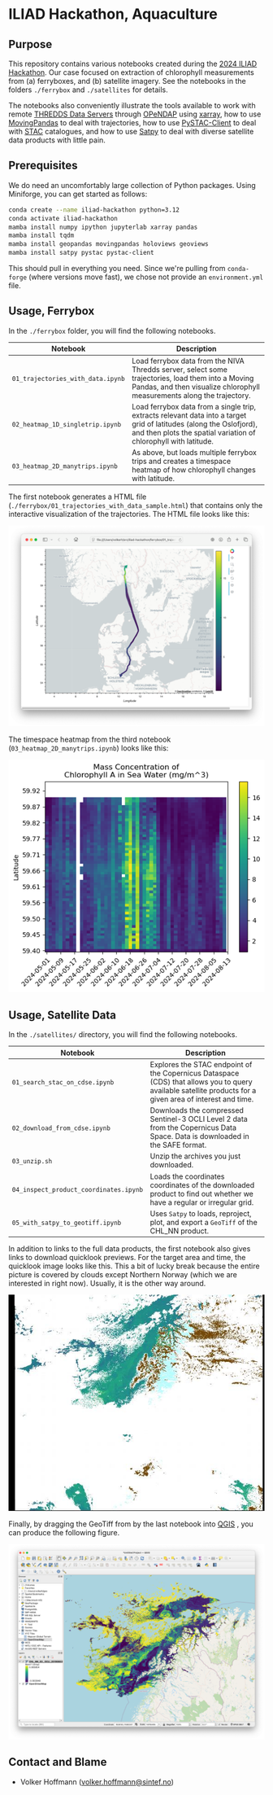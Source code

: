 # ILIAD Hackathon, Aquaculture

## Purpose

This repository contains various notebooks created during the [2024 ILIAD Hackathon](https://ocean-twin.eu/hackathon-digital-twins-of-the-ocean). Our case focused on extraction of chlorophyll measurements from (a) ferryboxes, and (b) satellite imagery. See the notebooks in the folders `./ferrybox` and `./satellites` for details.

The notebooks also conveniently illustrate the tools available to work with remote [THREDDS Data Servers](https://www.unidata.ucar.edu/software/tds/) through [OPeNDAP](https://www.opendap.org/) using [xarray](https://xarray-datatree.readthedocs.io/en/latest/), how to use [MovingPandas](http://movingpandas.readthedocs.io) to deal with trajectories, how to use [PySTAC-Client](https://pystac-client.readthedocs.io/en/stable/) to deal with [STAC](https://stacspec.org/en/) catalogues, and how to use [Satpy](http://satpy.readthedocs.io) to deal with diverse satellite data products with little pain.

## Prerequisites

We do need an uncomfortably large collection of Python packages. Using Miniforge, you can get started as follows:

```sh
conda create --name iliad-hackathon python=3.12
conda activate iliad-hackathon
mamba install numpy ipython jupyterlab xarray pandas
mamba install tqdm
mamba install geopandas movingpandas holoviews geoviews 
mamba install satpy pystac pystac-client
```

This should pull in everything you need. Since we're pulling from `conda-forge` (where versions move fast), we chose not provide an `environment.yml` file.

## Usage, Ferrybox

In the  `./ferrybox` folder, you will find the following notebooks.

| Notebook                          | Description                                                  |
| --------------------------------- | ------------------------------------------------------------ |
| `01_trajectories_with_data.ipynb` |Load ferrybox data from the NIVA Thredds server, select some trajectories, load them into a Moving Pandas, and then visualize chlorophyll measurements along the trajectory.|
|`02_heatmap_1D_singletrip.ipynb`|Load ferrybox data from a single trip, extracts relevant data into a target grid of latitudes (along the Oslofjord), and then plots the spatial variation of chlorophyll with latitude.|
| `03_heatmap_2D_manytrips.ipynb` | As above, but loads multiple ferrybox trips and creates a timespace heatmap of how chlorophyll changes with latitude. |

The first notebook generates a HTML file (`./ferrybox/01_trajectories_with_data_sample.html`) that contains only the interactive visualization of the trajectories. The HTML file looks like this:

![](./images/ferrybox_movingpandas.png)

The timespace heatmap from the third notebook (`03_heatmap_2D_manytrips.ipynb`) looks like this:

![](./images/heatmap_chlorophyll.png)

## Usage, Satellite Data

In the `./satellites/` directory, you will find the following notebooks.

| Notebook                          | Description                                                  |
| --------------------------------- | ------------------------------------------------------------ |
| `01_search_stac_on_cdse.ipynb` |Explores the STAC endpoint of the Copernicus Dataspace (CDS) that allows you to query available satellite products for a given area of interest and time.|
|`02_download_from_cdse.ipynb`|Downloads the compressed Sentinel-3 OCLI Level 2 data from the Copernicus Data Space. Data is downloaded in the SAFE format.|
| `03_unzip.sh` | Unzip the archives you just downloaded. |
| `04_inspect_product_coordinates.ipynb` | Loads the coordinates coordinates of the downloaded product to find out whether we have a regular or irregular grid. |
| `05_with_satpy_to_geotiff.ipynb` | Uses `Satpy` to loads, reproject, plot, and export a `GeoTiff` of the CHL_NN product. |

In addition to links to the full data products, the first notebook also gives links to download quicklook previews. For the target area and time, the quicklook image looks like this. This a bit of lucky break because the entire picture is covered by clouds except Northern Norway (which we are interested in right now). Usually, it is the other way around.

![](./images/S3A_OL_2_WFR____20190603T095937_20190603T100237_20190604T203202_0179_045_236_1800_MAR_O_NT_002-ql.jpg)

Finally, by dragging the GeoTiff from by the last notebook into [QGIS](https://qgis.org) , you can produce the following figure.

![](./images/CHL_NN_CHL_NN_S3_OCLI_20190603.png)

## Contact and Blame

- Volker Hoffmann (volker.hoffmann@sintef.no)

